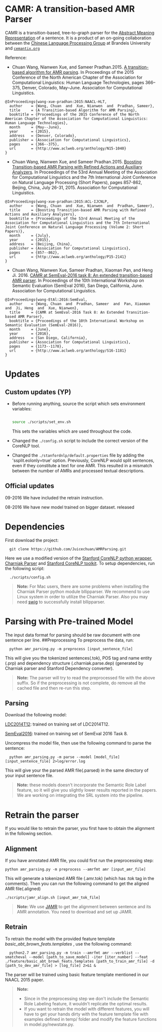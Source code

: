 CAMR: A transition-based AMR Parser
==========

CAMR is a transition-based, tree-to-graph parser for the [Abstract Meaning Representation](http://amr.isi.edu/) of a sentence. It is a product of an on-going collaboration between the [Chinese Language Processing Group](http://www.cs.brandeis.edu/~clp/Lab/Home.html) at Brandeis University and [`cemantix.org`](http://cemantix.org)

Reference:

- Chuan Wang, Nianwen Xue, and Sameer Pradhan.2015. [A transition-based algorithm for AMR parsing](http://aclweb.org/anthology/N/N15/N15-1040.pdf). In Proceedings of the 2015 Conference of the North American Chapter of the Association for Computational Linguistics: Human Language Technologies, pages 366–375, Denver, Colorado, May–June. Association for Computational Linguistics.

```
@InProceedings{wang-xue-pradhan:2015:NAACL-HLT,
  author    = {Wang, Chuan  and  Xue, Nianwen  and  Pradhan, Sameer},
  title     = {A Transition-based Algorithm for AMR Parsing},
  booktitle = {Proceedings of the 2015 Conference of the North American Chapter of the Association for Computational Linguistics: Human Language Technologies},
  month     = {May--June},
  year      = {2015},
  address   = {Denver, Colorado},
  publisher = {Association for Computational Linguistics},
  pages     = {366--375},
  url       = {http://www.aclweb.org/anthology/N15-1040}
}
```

- Chuan Wang, Nianwen Xue, and Sameer Pradhan.2015. [Boosting Transition-based AMR Parsing with Refined Actions and
Auxiliary Analyzers](https://aclweb.org/anthology/P/P15/P15-2141.pdf). In Proceedings of the 53rd Annual Meeting of the Association for Computational Linguistics and the 7th International Joint Conference on Natural Language Processing (Short Papers), pages 857-862, Beijing, China, July 26-31, 2015. Association for Computational Linguistics.

```
@InProceedings{wang-xue-pradhan:2015:ACL-IJCNLP,
  author    = {Wang, Chuan  and  Xue, Nianwen  and  Pradhan, Sameer},
  title     = {Boosting Transition-based AMR Parsing with Refined Actions and Auxiliary Analyzers},
  booktitle = {Proceedings of the 53rd Annual Meeting of the Association for Computational Linguistics and the 7th International Joint Conference on Natural Language Processing (Volume 2: Short Papers)},
  month     = {July},
  year      = {2015},
  address   = {Beijing, China},
  publisher = {Association for Computational Linguistics},
  pages     = {857--862},
  url       = {http://www.aclweb.org/anthology/P15-2141}
}
```

- Chuan Wang, Nianwen Xue, Sameer Pradhan, Xiaoman Pan, and Heng Ji. 2016. [CAMR at SemEval-2016 task 8: An extended transition-based AMR parser](http://m-mitchell.com/NAACL-2016/SemEval/pdf/SemEval163.pdf). In Proceedings of the 10th International Workshop on Semantic Evaluation (SemEval 2016), San Diego, California, June. Association for Computational Linguistics.

```
@InProceedings{wang-EtAl:2016:SemEval,
  author    = {Wang, Chuan  and  Pradhan, Sameer  and  Pan, Xiaoman  and  Ji, Heng  and  Xue, Nianwen},
  title     = {CAMR at SemEval-2016 Task 8: An Extended Transition-based AMR Parser},
  booktitle = {Proceedings of the 10th International Workshop on Semantic Evaluation (SemEval-2016)},
  month     = {June},
  year      = {2016},
  address   = {San Diego, California},
  publisher = {Association for Computational Linguistics},
  pages     = {1173--1178},
  url       = {http://www.aclweb.org/anthology/S16-1181}
}
```
# Updates

## Custom updates (YP)

* Before running anything, source the script which 
sets environment variables:
    
    ```bash
    
    source ./scripts/set_env.sh
    
    ```
    This sets the variables which are used throughout the code.
    
* Changed the `./config.sh` script to include the correct 
version of the CoreNLP tool.

* Changed the `./stanfordnlp/default.properties` file 
by adding the 'ssplit.eolonly=true' option. 
Previously, CoreNLP would split sentences, 
even if they constitute a text for one AMR. 
This resulted in a mismatch between the number of AMRs 
and processed textual descriptions.

## Official updates

09-2016 We have included the retrain instruction.

08-2016 We have  new model trained on bigger dataset.
released
# Dependencies

First download the project:
      
      git clone https://github.com/Juicechuan/AMRParsing.git

Here we use a modified version of the [Stanford CoreNLP python wrapper](https://github.com/dasmith/stanford-corenlp-python), [Charniak Parser](https://github.com/BLLIP/bllip-parser) and [Stanford CoreNLP toolkit](http://nlp.stanford.edu/software/corenlp.shtml).
To setup dependencies, run the following script:
   
      ./scripts/config.sh

>**Note:** For Mac users, there are some problems when installing the Charniak Parser python module bllipparser. We recommend to use Linux system in order to utilize the Charniak Parser. Also you may need [swig](http://www.swig.org/) to successfully install bllipparser.

# Parsing with Pre-trained Model
The input data format for parsing should be raw document with one sentence per line. 
##Preprocessing
To preprocess the data, run:
   
      python amr_parsing.py -m preprocess [input_sentence_file]

This will give you the tokenized sentences(.tok), POS tag and name entity (.prp) and dependency structure (.charniak.parse.dep) (generated by Charniak parser and Stanford Dependency converter).
>**Note:** The parser will try to read the preprocessed file with the above suffix. So if the preprocessing is not complete, do remove all the cached file and then re-run this step.

## Parsing
Download the following model: 

[LDC2014T12](http://www.cs.brandeis.edu/~cwang24/files/amr-anno-1.0.train.m.tar.gz): trained on training set of LDC2014T12.

[SemEval2016](http://www.cs.brandeis.edu/~cwang24/files/amr-semeval-all.train.m.tar.gz): trained on training set of SemEval 2016 Task 8.

Uncompress the model file, then use the following command to parse the sentence:

      python amr_parsing.py -m parse --model [model_file] [input_sentence_file] 2>log/error.log

This will give your the parsed AMR file(.parsed) in the same directory of your input sentence file. 

> **Note:** 
> these models doesn't incorporate the Semantic Role Label feature, so it will give you slightly lower results reported in the papers. We are working on integrating the SRL system into the pipeline.  

# Retrain the parser
If you would like to retrain the parser, you first have to obtain the alignment in the following section.

## Alignment
If you have annotated AMR file, you could first run the preprocessing step:
	
	python amr_parsing.py -m preprocess --amrfmt amr [input_amr_file]

This will generate a tokenized AMR file (.amr.tok) (which has :tok tag in the comments). Then you can run the following command to get the aligned AMR file(.aligned)

	./scripts/jamr_align.sh [input_amr_tok_file]


> **Note:** We use [JAMR](https://github.com/jflanigan/jamr) to get the alignment between sentence and its AMR annotation. You need to download and set up JAMR.

## Retrain

To retrain the model with the provided feature template *basic_abt_brown_feats.templates* , use the following command:

      python2.7 amr_parsing.py -m train --amrfmt amr --verblist --smatcheval --model [path_to_save_model] -iter [iter_number] --feat ./feature/basic_abt_brown_feats.templates [path_to_train_amr_file] -d [path_to_dev_amr_file] > [log_file] 2>&1 &

The parser will be trained using basic feature template mentioned in our NAACL 2015 paper. 

> **Note:**
> - Since in the preprocessing step we don't include the Semantic Role Labeling feature, it wouldn't replicate the optimal results. 
> - If you want to retrain the model with different features, you will have to get your hands dirty with the feature template file with examples defined in temp/ folder and modify the feature functions in model.py/newstate.py. 
